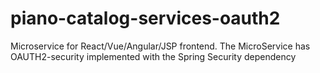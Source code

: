 # piano-catalog-services-oauth2
Microservice for React/Vue/Angular/JSP frontend. The MicroService has OAUTH2-security implemented with the Spring Security dependency 
